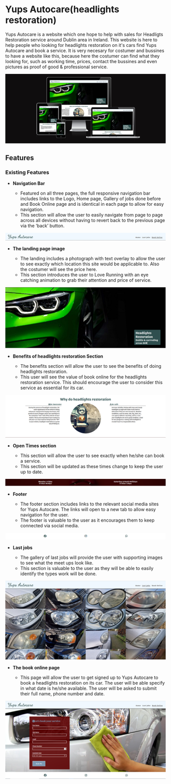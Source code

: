 # Yups Autocare(headlights restoration)

Yups Autocare is a website which one hope to help with sales for Headligts Restoration service around Dublin area in Ireland. This website is here to help people who looking for headlights restoration on it's cars find Yups Autocare and book a service. It is very necesary for costumer and bussines to have a website like this, because here the costumer can find what they looking for, such as working time, prices, contact the bussines and even pictures as proof of good & professional service.

![Header](https://github.com/Yups11/Project-nr1/blob/main/media/readme-image-1.png)

## Features

### Existing Features

- __Navigation Bar__

  - Featured on all three pages, the full responsive navigation bar includes links to the Logo, Home page, Gallery of jobs done before and Book Online page and is identical in each page to allow for easy navigation.
  - This section will allow the user to easily navigate from page to page across all devices without having to revert back to the previous page via the ‘back’ button.

![Navigation Bar](https://github.com/Yups11/Project-nr1/blob/main/media/readme-image-features-navbar.png)

- __The landing page image__

  - The landing includes a photograph with text overlay to allow the user to see exactly which location this site would be applicable to. Also the costumer will see the price here.
  - This section introduces the user to Love Running with an eye catching animation to grab their attention and price of service.

![Landing Page](https://github.com/Yups11/Project-nr1/blob/main/media/landing-page-image.png)

- __Benefits of headlights restoration Section__

  - The benefits section will allow the user to see the benefits of doing headlights restoration.
  - This user will see the value of book online for the headlights restoration service. This should encourage the user to consider this service as essential for its car.

![Benefits of headligts restoration](https://github.com/Yups11/Project-nr1/blob/main/media/benefits-image.png)

- __Open Times section__

  - This section will allow the user to see exactly when he/she can book a service. 
  - This section will be updated as these times change to keep the user up to date. 

![Open Times](https://github.com/Yups11/Project-nr1/blob/main/media/open-times-image.png)

- __Footer__ 

  - The footer section includes links to the relevant social media sites for Yups Autocare. The links will open to a new tab to allow easy navigation for the user. 
  - The footer is valuable to the user as it encourages them to keep connected via social media.

![Footer](https://github.com/Yups11/Project-nr1/blob/main/media/footer-image-readme.png)

- __Last jobs__

  - The gallery of last jobs will provide the user with supporting images to see what the meet ups look like. 
  - This section is valuable to the user as they will be able to easily identify the types work will be done.

![Last jobs](https://github.com/Yups11/Project-nr1/blob/main/media/last-jobs-image-readme.png)

- __The book online page__

  - This page will allow the user to get signed up to Yups Autocare to book a headlights restoration on its car. The user will be able specify in what date is he/she available. The user will be asked to submit their full name, phone number and date. 

![Sign Up](https://github.com/Yups11/Project-nr1/blob/main/media/book-online-image-readme.png)
